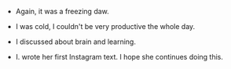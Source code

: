 - Again, it was a freezing daw.

- I was cold, I couldn't be very productive the whole day.

- I discussed about brain and learning.

- I. wrote her first Instagram text. I hope she continues doing this.
